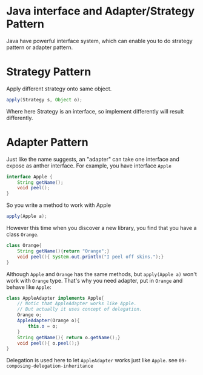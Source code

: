 # Java interface and Adapter/Strategy Pattern

Java have powerful interface system, which can enable you to do strategy pattern or adapter pattern.

# Strategy Pattern

Apply different strategy onto same object. 
```java
apply(Strategy s, Object o);
```
Where here Strategy is an interface, so implement differently will result differently.

# Adapter Pattern

Just like the name suggests, an "adapter" can take one interface and expose as anther interface.
For example, you have interface `Apple`
```java
interface Apple {
	String getName();
	void peel();
}
```
So you write a method to work with Apple
```java
apply(Apple a);
```
However this time when you discover a new library, you find that you have a class `Orange`.
```java
class Orange{
	String getName(){return "Orange";}
	void peel(){ System.out.println("I peel off skins.");}
}
```
Although `Apple` and `Orange` has the same methods, but `apply(Apple a)` won't work with `Orange` type.
That's why you need adapter, put in `Orange` and behave like `Apple`:
```java
class AppleAdapter implements Apple{
	// Notic that AppleAdapter works like Apple.
	// But actually it uses concept of delegation.
	Orange o;
	AppleAdapter(Orange o){
		this.o = o;
	}
	String getName(){ return o.getName();}
	void peel(){ o.peel();}
}
```
Delegation is used here to let `AppleAdapter` works just like `Apple`. see `09-composing-delegation-inheritance`